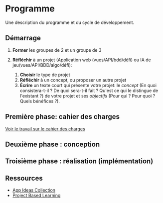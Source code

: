 # Programme

Une description du programme et du cycle de développement.

## Démarrage

1. **Former** les groupes de 2 et un groupe de 3

2. **Réfléchir** à un projet (Application web (vues/API/bdd/défi) ou IA de jeu(vues/API/BDD/algo/défi):
   1. **Choisir** le type de projet
   2. **Réfléchir** à un concept, ou proposer un autre projet 
   3. **Écrire** un texte court qui présente votre projet: le *concept* (En quoi consistera-t-il ? De quoi sera-t-il fait ? Qu'est ce qui le distingue de l'existant ?) de votre projet et ses *objectifs* (Pour qui ? Pour quoi ? Quels bénéfices ?).

## Première phase: cahier des charges

[Voir le travail sur le cahier des charges](./phase-1-cahier-des-charges-conception/index.md)

## Deuxième phase : conception

## Troisième phase : réalisation (implémentation)

## Ressources

- [App Ideas Collection](https://github.com/florinpop17/app-ideas)
- [Project Based Learning](https://github.com/practical-tutorials/project-based-learning)
